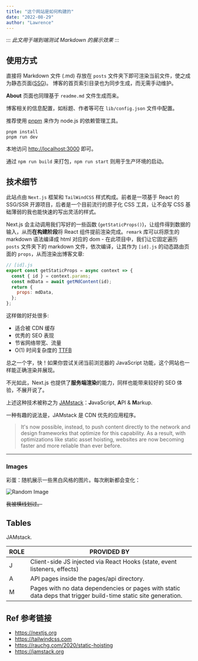 ```yaml
---
title: "这个网站是如何构建的"
date: "2022-08-29"
author: "Lawrence"
---
```


:::
_此文用于端到端测试 Markdown 的展示效果_
:::

## 使用方式

直接将 Markdown 文件 (.md) 存放在 `posts` 文件夹下即可渲染当前文件，使之成为静态页面([SSG](/blog/ssg-ssr))。
博客的首页索引目录也为同步生成，而无需手动维护。

**About** 页面也同理基于 `readme.md` 文件生成而来。

博客相关的信息配置，如标题、作者等可在 `lib/config.json` 文件中配置。

推荐使用 [pnpm](https://pnpm.io/zh/) 来作为 node.js 的依赖管理工具。

```shell
pnpm install
pnpm run dev
```

本地访问 <http://localhost:3000> 即可。

通过 `npm run build` 来打包，`npm run start` 则用于生产环境的启动。

## 技术细节

此站点由 `Next.js` 框架和 `TailWindCSS` 样式构成。前者是一项基于 React 的 SSG/SSR 开源项目，后者是一个目前流行的原子化 CSS 工具，让不会写 CSS 基础薄弱的我也能快速的写出灵活的样式。

Next.js 会主动调用我们写好的一些函数 (`getStaticProps()`)，让组件得到数据的输入，从而**在构建阶段**将 React 组件提前渲染完成。`remark` 库可以将原生的 markdown 语法编译成 html 对应的 dom - 在此项目中，我们让它固定遍历 `posts` 文件夹下的 markdown 文件，依次编译，让其作为 `[id].js` 的动态路由页面的 `props`，从而渲染出博客文章:

```JavaScript
// [id].js
export const getStaticProps = async context => {
  const { id } = context.params;
  const mdData = await getMdContent(id);
  return {
    props: mdData,
  };
};
```

这样做的好处很多:

- 适合被 CDN 缓存
- 优秀的 SEO 表现
- 节省网络带宽、流量
- O(1) 时间复杂度的 [TTFB](https://en.wikipedia.org/wiki/Time_to_first_byte)

总之一个字，快！如果你尝试关闭当前浏览器的 JavaScript 功能，这个网站也一样能正确渲染并展现。

不光如此，Next.js 也提供了**服务端渲染**的能力，同样也能带来较好的 SEO 体验，不展开说了。

上述这种技术被称之为 [JAMstack](#tables)：**J**avaScript, **A**PI & **M**arkup.

一种有趣的说法是，JAMstack 是 CDN 优先的应用程序。

> It's now possible, instead, to push content directly to the network and design frameworks that optimize for this capability. As a result, with optimizations like static asset hoisting, websites are now becoming faster and more reliable than ever before.

---

### Images

彩蛋：随机展示一些黑白风格的图片。每次刷新都会变化：

![Random Image](https://picsum.photos/900/600?grayscale)

~~我被横线划过。~~

## Tables

JAMstack.

| ROLE | PROVIDED BY                                                                                                    |
| ---- | -------------------------------------------------------------------------------------------------------------- |
| J    | Client-side JS injected via React Hooks (state, event listeners, effects)                                      |
| A    | API pages inside the pages/api directory.                                                                      |
| M    | Pages with no data dependencies or pages with static data deps that trigger build-time static site generation. |

## Ref 参考链接

- <https://nextjs.org>
- <https://tailwindcss.com>
- <https://rauchg.com/2020/static-hoisting>
- <https://jamstack.org>
